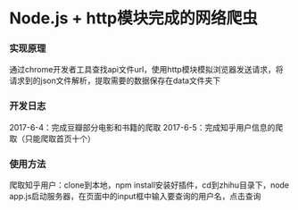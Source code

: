 # Node.js + http模块完成的网络爬虫
### 实现原理
通过chrome开发者工具查找api文件url，使用http模块模拟浏览器发送请求，将请求到的json文件解析，提取需要的数据保存在data文件夹下

### 开发日志
2017-6-4：完成豆瓣部分电影和书籍的爬取
2017-6-5：完成知乎用户信息的爬取（只能爬取首页十个）

### 使用方法
爬取知乎用户：clone到本地，npm install安装好插件，cd到zhihu目录下，node app.js启动服务器，在页面中的input框中输入要查询的用户名，点击查询

